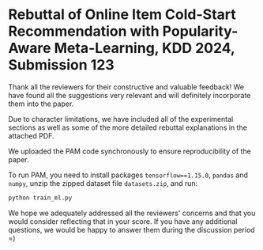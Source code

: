 # Rebuttal of Online Item Cold-Start Recommendation with Popularity-Aware Meta-Learning, KDD 2024, Submission 123

Thank all the reviewers for their constructive and valuable feedback! We have found all the suggestions very relevant and will definitely incorporate them into the paper. 

Due to character limitations, we have included all of the experimental sections as well as some of the more detailed rebuttal explanations in the attached PDF.

We uploaded the PAM code synchronously to ensure reproducibility of the paper. 

To run PAM, you need to install packages ``tensorflow==1.15.0``, ``pandas`` and ``numpy``, unzip the zipped dataset file ``datasets.zip``, and run:

```python
python train_ml.py
```

We hope we adequately addressed all the reviewers' concerns and that you would consider reflecting that in your score. If you have any additional questions, we would be happy to answer them during the discussion period =)
